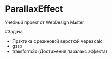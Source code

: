 # ParallaxEffect
Учебный проект от WebDesign Master

#Задача
- Практика с резиновой версткой через calc
- gsap
- transform3d (Достижения паралакс эффекта)
